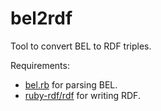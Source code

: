 bel2rdf
=======

Tool to convert BEL to RDF triples.

Requirements:

* [bel.rb](https://github.com/OpenBEL/bel.rb) for parsing BEL.
* [ruby-rdf/rdf](https://github.com/ruby-rdf/rdf) for writing RDF.
